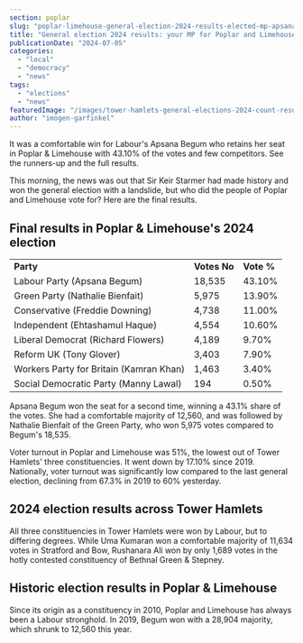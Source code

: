 ```yaml
---
section: poplar
slug: "poplar-limehouse-general-election-2024-results-elected-mp-apsana-begum"
title: "General election 2024 results: your MP for Poplar and Limehouse"
publicationDate: "2024-07-05"
categories: 
  - "local"
  - "democracy"
  - "news"
tags: 
  - "elections"
  - "news"
featuredImage: "/images/tower-hamlets-general-elections-2024-count-results-7.jpg"
author: "imogen-garfinkel"
---
```


It was a comfortable win for Labour's Apsana Begum who retains her seat in Poplar & Limehouse with 43.10% of the votes and few competitors. See the runners-up and the full results.

This morning, the news was out that Sir Keir Starmer had made history and won the general election with a landslide, but who did the people of Poplar and Limehouse vote for? Here are the final results.

## Final results in Poplar & Limehouse's 2024 election

<table><tbody><tr><td class="has-text-align-left" data-align="left"><strong>Party</strong></td><td><strong>Votes No</strong></td><td><strong>Vote %</strong></td></tr><tr><td class="has-text-align-left" data-align="left">Labour Party (Apsana Begum)</td><td>18,535</td><td>43.10%</td></tr><tr><td class="has-text-align-left" data-align="left">Green Party (Nathalie Bienfait)</td><td>5,975</td><td>13.90%</td></tr><tr><td class="has-text-align-left" data-align="left">Conservative (Freddie Downing)</td><td>4,738</td><td>11.00%</td></tr><tr><td class="has-text-align-left" data-align="left">Independent (Ehtashamul Haque)</td><td>4,554</td><td>10.60%</td></tr><tr><td class="has-text-align-left" data-align="left">Liberal Democrat (Richard Flowers)</td><td>4,189</td><td>9.70%</td></tr><tr><td class="has-text-align-left" data-align="left">Reform UK (Tony Glover)</td><td>3,403</td><td>7.90%</td></tr><tr><td class="has-text-align-left" data-align="left">Workers Party for Britain (Kamran Khan)</td><td>1,463</td><td>3.40%</td></tr><tr><td class="has-text-align-left" data-align="left">Social Democratic Party (Manny Lawal)</td><td>194</td><td>0.50%</td></tr></tbody></table>

Apsana Begum won the seat for a second time, winning a 43.1% share of the votes. She had a comfortable majority of 12,560, and was followed by Nathalie Bienfait of the Green Party, who won 5,975 votes compared to Begum's 18,535.

Voter turnout in Poplar and Limehouse was 51%, the lowest out of Tower Hamlets' three constituencies. It went down by 17.10% since 2019. Nationally, voter turnout was significantly low compared to the last general election, declining from 67.3% in 2019 to 60% yesterday.

## 2024 election results across Tower Hamlets

All three constituencies in Tower Hamlets were won by Labour, but to differing degrees. While Uma Kumaran won a comfortable majority of 11,634 votes in Stratford and Bow, Rushanara Ali won by only 1,689 votes in the hotly contested constituency of Bethnal Green & Stepney.

## Historic election results in Poplar & Limehouse

Since its origin as a constituency in 2010, Poplar and Limehouse has always been a Labour stronghold. In 2019, Begum won with a 28,904 majority, which shrunk to 12,560 this year.

<script src="https://public.flourish.studio/resources/embed.js"></script>
